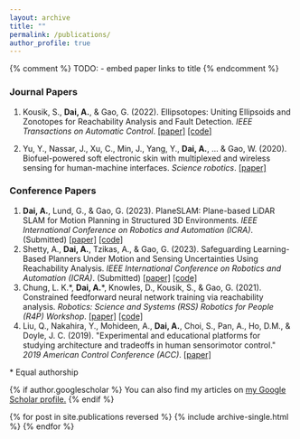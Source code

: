 ```yaml
---
layout: archive
title: ""
permalink: /publications/
author_profile: true
---
```


{% comment %} 
    TODO:
    - embed paper links to title
{% endcomment %}

### Journal Papers
<!-- ============ -->
1. Kousik, S., **Dai, A.**, & Gao, G. (2022). Ellipsotopes: Uniting Ellipsoids and Zonotopes for Reachability Analysis and Fault Detection. *IEEE Transactions on Automatic Control*. [[paper]](https://ieeexplore.ieee.org/document/9832489) [[code]](https://github.com/Stanford-NavLab/ellipsotopes) <!-- July 2022 -->

2. Yu, Y., Nassar, J., Xu, C., Min, J., Yang, Y., **Dai, A.**, ... & Gao, W. (2020). Biofuel-powered soft electronic skin with multiplexed and wireless sensing for human-machine interfaces. *Science robotics*. [[paper]](https://robotics.sciencemag.org/content/5/41/eaaz7946) <!-- April 2022 -->


### Conference Papers
<!-- ============ -->
1. **Dai, A.**, Lund, G., & Gao, G. (2023). PlaneSLAM: Plane-based LiDAR SLAM for Motion Planning in Structured 3D Environments. *IEEE International Conference on Robotics and Automation (ICRA)*. (Submitted) [[paper]](https://arxiv.org/abs/2209.08248) [[code]](https://github.com/Stanford-NavLab/planeslam) <!-- May 2023 -->
2. Shetty, A., **Dai, A.**, Tzikas, A., & Gao, G. (2023). Safeguarding Learning-Based Planners Under Motion and Sensing Uncertainties Using Reachability Analysis. *IEEE International Conference on Robotics and Automation (ICRA)*. (Submitted) [[paper]](https://drive.google.com/file/d/1nUy85KAPGuyS12BPPwr6f4EkbrU95JsG/view?usp=sharing) [[code]](https://github.com/Stanford-NavLab/rover_ros_ws) <!-- May 2023 -->
3. Chung, L. K.\*, **Dai, A.**\*, Knowles, D., Kousik, S., & Gao, G. (2021). Constrained feedforward neural network training via reachability analysis. *Robotics: Science and Systems (RSS) Robotics for People (R4P) Workshop*. [[paper]](https://arxiv.org/abs/2107.07696) [[code]](https://github.com/Stanford-NavLab/constrained-nn-training) <!-- July 2021 -->
4. Liu, Q., Nakahira, Y., Mohideen, A., **Dai, A.**, Choi, S., Pan, A., Ho, D.M., & Doyle, J. C. (2019). "Experimental and educational platforms for studying architecture and tradeoffs in human sensorimotor control." *2019 American Control Conference (ACC)*. [[paper]](https://ieeexplore.ieee.org/document/8814470) <!-- July 2019 -->



\* Equal authorship

{% if author.googlescholar %}
  You can also find my articles on <u><a href="{{author.googlescholar}}">my Google Scholar profile</a>.</u>
{% endif %}

<!-- {% include base_path %} -->

{% for post in site.publications reversed %}
  {% include archive-single.html %}
{% endfor %}
